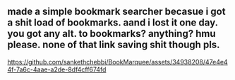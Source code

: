 made a simple bookmark searcher becasue i got a shit load of bookmarks. aand i lost it one day. 
you got any alt. to bookmarks? anything? hmu please. none of that link saving shit though pls.
---

https://github.com/sankethchebbi/BookMarquee/assets/34938208/47e4e44f-7a6c-4aae-a2de-8df4cff674fd

